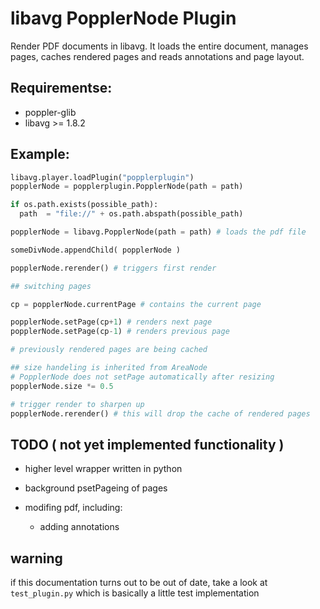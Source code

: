 # libavg PopplerNode Plugin

Render PDF documents in libavg.
It loads the entire document,
manages pages,
caches rendered pages and 
reads annotations and page layout.

## Requirementse:

-   poppler-glib
-   libavg >= 1.8.2


## Example:


```python
libavg.player.loadPlugin("popplerplugin")
popplerNode = popplerplugin.PopplerNode(path = path)

if os.path.exists(possible_path):
  path  = "file://" + os.path.abspath(possible_path)

popplerNode = libavg.PopplerNode(path = path) # loads the pdf file

someDivNode.appendChild( popplerNode )

popplerNode.rerender() # triggers first render

## switching pages

cp = popplerNode.currentPage # contains the current page

popplerNode.setPage(cp+1) # renders next page
popplerNode.setPage(cp-1) # renders previous page

# previously rendered pages are being cached

## size handeling is inherited from AreaNode
# PopplerNode does not setPage automatically after resizing
popplerNode.size *= 0.5

# trigger render to sharpen up
popplerNode.rerender() # this will drop the cache of rendered pages


```

## TODO ( not yet implemented functionality )

-   higher level wrapper written in python
*   background psetPageing of pages 
-   modifing pdf, including:

    -   adding annotations

## warning

if this documentation turns out to be out of date, take a look at `test_plugin.py` which is basically a little test implementation
